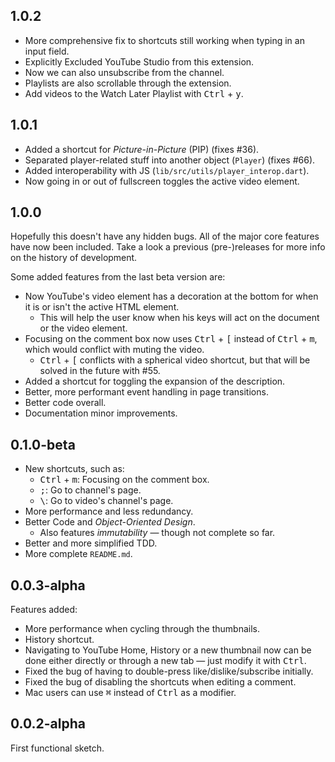 ## 1.0.2

- More comprehensive fix to shortcuts still working when typing in an input field.
- Explicitly Excluded YouTube Studio from this extension.
- Now we can also unsubscribe from the channel.
- Playlists are also scrollable through the extension.
- Add videos to the Watch Later Playlist with <kbd>Ctrl</kbd> + <kbd>y</kbd>.

## 1.0.1

- Added a shortcut for *Picture-in-Picture* (PIP) (fixes #36).
- Separated player-related stuff into another object (`Player`) (fixes #66).
- Added interoperability with JS (`lib/src/utils/player_interop.dart`).
- Now going in or out of fullscreen toggles the active video element.

## 1.0.0

Hopefully this doesn't have any hidden bugs. All of the major core features have now been included. Take a look a previous (pre-)releases for more info on the history of development.

Some added features from the last beta version are:

- Now YouTube's video element has a decoration at the bottom for when it is or isn't the active HTML element.
    - This will help the user know when his keys will act on the document or the video element.
- Focusing on the comment box now uses <kbd>Ctrl</kbd> + <kbd>[</kbd> instead of <kbd>Ctrl</kbd> + <kbd>m</kbd>, which would conflict with muting the video.
    - <kbd>Ctrl</kbd> + <kbd>[</kbd> conflicts with a spherical video shortcut, but that will be solved in the future with #55.
- Added a shortcut for toggling the expansion of the description.
- Better, more performant event handling in page transitions.
- Better code overall.
- Documentation minor improvements.

## 0.1.0-beta

- New shortcuts, such as:
    - <kbd>Ctrl</kbd> + <kbd>m</kbd>: Focusing on the comment box.
    - <kbd>;</kbd>: Go to channel's page.
    - <kbd>\\</kbd>: Go to video's channel's page.
- More performance and less redundancy.
- Better Code and *Object-Oriented Design*.
    - Also features *immutability* &mdash; though not complete so far.
- Better and more simplified TDD.
- More complete `README.md`.

## 0.0.3-alpha

Features added:

- More performance when cycling through the thumbnails.
- History shortcut.
- Navigating to YouTube Home, History or a new thumbnail now can be done either directly or through a new tab &mdash; just modify it with <kbd>Ctrl</kbd>.
- Fixed the bug of having to double-press like/dislike/subscribe initially.
- Fixed the bug of disabling the shortcuts when editing a comment.
- Mac users can use <kbd>⌘</kbd> instead of <kbd>Ctrl</kbd> as a modifier.

## 0.0.2-alpha

First functional sketch.